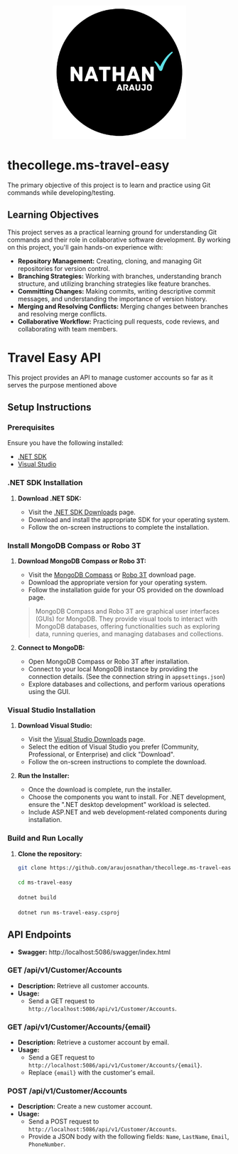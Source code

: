 <p align="center">
  <img src="imgs/logo.png" width="300" alt="Descrição da Imagem">
</p>

# thecollege.ms-travel-easy

The primary objective of this project is to learn and practice using Git commands while developing/testing.

## Learning Objectives

This project serves as a practical learning ground for understanding Git commands and their role in collaborative software development. By working on this project, you'll gain hands-on experience with:

- **Repository Management:** Creating, cloning, and managing Git repositories for version control.
- **Branching Strategies:** Working with branches, understanding branch structure, and utilizing branching strategies like feature branches.
- **Committing Changes:** Making commits, writing descriptive commit messages, and understanding the importance of version history.
- **Merging and Resolving Conflicts:** Merging changes between branches and resolving merge conflicts.
- **Collaborative Workflow:** Practicing pull requests, code reviews, and collaborating with team members.

# Travel Easy API

This project provides an API to manage customer accounts so far as it serves the purpose mentioned above

## Setup Instructions

### Prerequisites

Ensure you have the following installed:

- [.NET SDK](https://dotnet.microsoft.com/download)
- [Visual Studio](https://visualstudio.microsoft.com/downloads/)

### .NET SDK Installation

1. **Download .NET SDK:**

   - Visit the [.NET SDK Downloads](https://dotnet.microsoft.com/download) page.
   - Download and install the appropriate SDK for your operating system.
   - Follow the on-screen instructions to complete the installation.

### Install MongoDB Compass or Robo 3T

1. **Download MongoDB Compass or Robo 3T:**

   - Visit the [MongoDB Compass](https://www.mongodb.com/products/compass) or [Robo 3T](https://robomongo.org/download) download page.
   - Download the appropriate version for your operating system.
   - Follow the installation guide for your OS provided on the download page.

   > MongoDB Compass and Robo 3T are graphical user interfaces (GUIs) for MongoDB. They provide visual tools to interact with MongoDB databases, offering functionalities such as exploring data, running queries, and managing databases and collections.

2. **Connect to MongoDB:**

   - Open MongoDB Compass or Robo 3T after installation.
   - Connect to your local MongoDB instance by providing the connection details. (See the connection string in `appsettings.json`)
   - Explore databases and collections, and perform various operations using the GUI.

### Visual Studio Installation

1. **Download Visual Studio:**

   - Visit the [Visual Studio Downloads](https://visualstudio.microsoft.com/downloads/) page.
   - Select the edition of Visual Studio you prefer (Community, Professional, or Enterprise) and click "Download".
   - Follow the on-screen instructions to complete the download.

2. **Run the Installer:**

   - Once the download is complete, run the installer.
   - Choose the components you want to install. For .NET development, ensure the ".NET desktop development" workload is selected.
   - Include ASP.NET and web development-related components during installation.

### Build and Run Locally

1. **Clone the repository:**

   ```bash
   git clone https://github.com/araujosnathan/thecollege.ms-travel-easy.git

   cd ms-travel-easy

   dotnet build

   dotnet run ms-travel-easy.csproj
   ```

## API Endpoints

- **Swagger:** http://localhost:5086/swagger/index.html

### GET /api/v1/Customer/Accounts

- **Description:** Retrieve all customer accounts.
- **Usage:**
  - Send a GET request to `http://localhost:5086/api/v1/Customer/Accounts`.

### GET /api/v1/Customer/Accounts/{email}

- **Description:** Retrieve a customer account by email.
- **Usage:**
  - Send a GET request to `http://localhost:5086/api/v1/Customer/Accounts/{email}`.
  - Replace `{email}` with the customer's email.

### POST /api/v1/Customer/Accounts

- **Description:** Create a new customer account.
- **Usage:**
  - Send a POST request to `http://localhost:5086/api/v1/Customer/Accounts`.
  - Provide a JSON body with the following fields: `Name`, `LastName`, `Email`, `PhoneNumber`.
